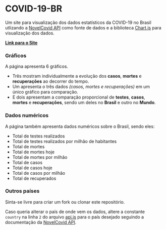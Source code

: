 # COVID-19-BR
Um site para visualização dos dados estatísticos da COVID-19 no Brasil utlizando a [NovelCovid API](https://github.com/NovelCOVID/API) como fonte de dados e a biblioteca [Chart.js](https://www.chartjs.org/) para visualização dos dados.

**[Link para o Site](https://giancarl021.github.io/COVID-19-BR/)**

### Gráficos
A página apresenta 6 gráficos.
* Três mostram individualmente a evolução dos **casos**, **mortes** e **recuperações** ao decorrer do tempo.
* Um apresenta o três dados *(casos, mortes e recuperações)* em um único gráfico para comparação.
* E dois apresentam a comparação proporcional de **testes**, **casos**, **mortes** e **recuperações**, sendo um deles no **Brasil** e outro no **Mundo**.

### Dados numéricos
A página também apresenta dados numéricos sobre o Brasil, sendo eles:
* Total de testes realizados
* Total de testes realizados por milhão de habitantes
* Total de mortes
* Total de mortes hoje
* Total de mortes por milhão
* Total de casos
* Total de casos hoje
* Total de casos por milhão
* Total de recuperados

### Outros países

Sinta-se livre para criar um fork ou clonar este repositório.

Caso queria alterar o país de onde vem os dados, altere a constante ``country`` na linha ``2`` do arquivo [api.js](js/api.js) para o país desejado seguindo a documentação da [NovelCovid API](https://github.com/NovelCOVID/API).